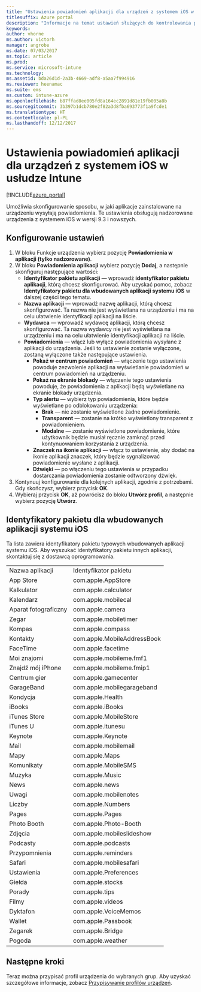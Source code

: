 ```yaml
---
title: "Ustawienia powiadomień aplikacji dla urządzeń z systemem iOS w usłudze Intune"
titlesuffix: Azure portal
description: "Informacje na temat ustawień służących do kontrolowania powiadomień z aplikacji na urządzeniach z systemem iOS."
keywords: 
author: vhorne
ms.author: victorh
manager: angrobe
ms.date: 07/03/2017
ms.topic: article
ms.prod: 
ms.service: microsoft-intune
ms.technology: 
ms.assetid: bda26d1d-2a3b-4669-adf8-a5aa7f994916
ms.reviewer: heenamac
ms.suite: ems
ms.custom: intune-azure
ms.openlocfilehash: b87ffad8ee005fd8a164ec2891d81e19fb005a8b
ms.sourcegitcommit: 3b397b1dcb780e2f82a3d8fba693773f1a9fcde1
ms.translationtype: HT
ms.contentlocale: pl-PL
ms.lasthandoff: 12/12/2017
---
```

# <a name="intune-app-notifications-settings-for-ios-devices"></a>Ustawienia powiadomień aplikacji dla urządzeń z systemem iOS w usłudze Intune

[!INCLUDE[azure_portal](./includes/azure_portal.md)]

Umożliwia skonfigurowanie sposobu, w jaki aplikacje zainstalowane na urządzeniu wysyłają powiadomienia. Te ustawienia obsługują nadzorowane urządzenia z systemem iOS w wersji 9.3 i nowszych.

## <a name="configure-settings"></a>Konfigurowanie ustawień

1. W bloku Funkcje urządzenia wybierz pozycję **Powiadomienia w aplikacji (tylko nadzorowane)**.
2. W bloku **Powiadomienia aplikacji** wybierz pozycję **Dodaj**, a następnie skonfiguruj następujące wartości:
    - **Identyfikator pakietu aplikacji** — wprowadź **identyfikator pakietu aplikacji**, którą chcesz skonfigurować. Aby uzyskać pomoc, zobacz **Identyfikatory pakietu dla wbudowanych aplikacji systemu iOS** w dalszej części tego tematu.
    - **Nazwa aplikacji** — wprowadź nazwę aplikacji, którą chcesz skonfigurować. Ta nazwa nie jest wyświetlana na urządzeniu i ma na celu ułatwienie identyfikacji aplikacji na liście.
    - **Wydawca** — wprowadź wydawcę aplikacji, którą chcesz skonfigurować. Ta nazwa wydawcy nie jest wyświetlana na urządzeniu i ma na celu ułatwienie identyfikacji aplikacji na liście.
    - **Powiadomienia** — włącz lub wyłącz powiadomienia wysyłane z aplikacji do urządzenia. Jeśli to ustawienie zostanie wyłączone, zostaną wyłączone także następujące ustawienia.
        - **Pokaż w centrum powiadomień** — włączenie tego ustawienia powoduje zezwolenie aplikacji na wyświetlanie powiadomień w centrum powiadomień na urządzeniu.
        - **Pokaż na ekranie blokady** — włączenie tego ustawienia powoduje, że powiadomienia z aplikacji będą wyświetlane na ekranie blokady urządzenia.
        - **Typ alertu** — wybierz typ powiadomienia, które będzie wyświetlane po odblokowaniu urządzenia:
            - **Brak** — nie zostanie wyświetlone żadne powiadomienie.
            - **Transparent** — zostanie na krótko wyświetlony transparent z powiadomieniem.
            - **Modalne** — zostanie wyświetlone powiadomienie, które użytkownik będzie musiał ręcznie zamknąć przed kontynuowaniem korzystania z urządzenia.
        - **Znaczek na ikonie aplikacji** — włącz to ustawienie, aby dodać na ikonie aplikacji znaczek, który będzie sygnalizować powiadomienie wysłane z aplikacji.
        - **Dźwięki** — po włączeniu tego ustawienia w przypadku dostarczania powiadomienia zostanie odtworzony dźwięk.
3. Kontynuuj konfigurowanie dla kolejnych aplikacji, zgodnie z potrzebami. Gdy skończysz, wybierz przycisk **OK**.
4. Wybieraj przycisk **OK**, aż powrócisz do bloku **Utwórz profil**, a następnie wybierz pozycję **Utwórz**. 


## <a name="bundle-id-reference-for-built-in-ios-apps"></a>Identyfikatory pakietu dla wbudowanych aplikacji systemu iOS

Ta lista zawiera identyfikatory pakietu typowych wbudowanych aplikacji systemu iOS. Aby wyszukać identyfikatory pakietu innych aplikacji, skontaktuj się z dostawcą oprogramowania. 

|||
|-|-|
|Nazwa aplikacji|Identyfikator pakietu|
|App Store|com.apple.AppStore|
|Kalkulator|com.apple.calculator|
|Kalendarz|com.apple.mobilecal|
|Aparat fotograficzny|com.apple.camera|
|Zegar|com.apple.mobiletimer|
|Kompas|com.apple.compass|
|Kontakty|com.apple.MobileAddressBook|
|FaceTime|com.apple.facetime|
|Moi znajomi|com.apple.mobileme.fmf1|
|Znajdź mój iPhone|com.apple.mobileme.fmip1|
|Centrum gier|com.apple.gamecenter|
|GarageBand|com.apple.mobilegarageband|
|Kondycja|com.apple.Health|
|iBooks|com.apple.iBooks|
|iTunes Store|com.apple.MobileStore|
|iTunes U|com.apple.itunesu|
|Keynote|com.apple.Keynote|
|Mail|com.apple.mobilemail|
|Mapy|com.apple.Maps|
|Komunikaty|com.apple.MobileSMS|
|Muzyka|com.apple.Music|
|News|com.apple.news|
|Uwagi|com.apple.mobilenotes|
|Liczby|com.apple.Numbers|
|Pages|com.apple.Pages|
|Photo Booth|com.apple.Photo-Booth|
|Zdjęcia|com.apple.mobileslideshow|
|Podcasty|com.apple.podcasts|
|Przypomnienia|com.apple.reminders|
|Safari|com.apple.mobilesafari|
|Ustawienia|com.apple.Preferences|
|Giełda|com.apple.stocks|
|Porady|com.apple.tips|
|Filmy|com.apple.videos|
|Dyktafon|com.apple.VoiceMemos|
|Wallet|com.apple.Passbook|
|Zegarek|com.apple.Bridge|
|Pogoda|com.apple.weather|

## <a name="next-steps"></a>Następne kroki

Teraz można przypisać profil urządzenia do wybranych grup. Aby uzyskać szczegółowe informacje, zobacz [Przypisywanie profilów urządzeń](device-profile-assign.md).
